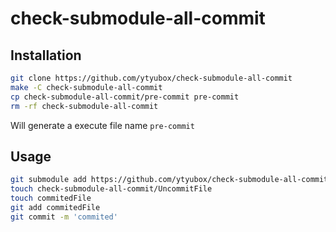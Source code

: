 # check-submodule-all-commit

## Installation
```bash
git clone https://github.com/ytyubox/check-submodule-all-commit
make -C check-submodule-all-commit
cp check-submodule-all-commit/pre-commit pre-commit
rm -rf check-submodule-all-commit
```
Will generate a execute file name `pre-commit`

## Usage

```bash
git submodule add https://github.com/ytyubox/check-submodule-all-commit
touch check-submodule-all-commit/UncommitFile
touch commitedFile
git add commitedFile
git commit -m 'commited'

```

